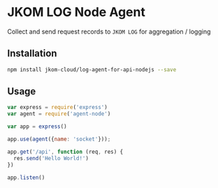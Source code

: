 # JKOM LOG Node Agent

Collect and send request records to `JKOM LOG` for aggregation / logging


## Installation

``` sh
npm install jkom-cloud/log-agent-for-api-nodejs --save
```

## Usage

``` js
var express = require('express')
var agent = require('agent-node')

var app = express()

app.use(agent({name: 'socket'}));

app.get('/api', function (req, res) {
  res.send('Hello World!')
})

app.listen()
```
